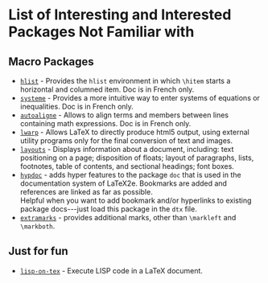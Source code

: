 # List of Interesting and Interested Packages Not Familiar with

## Macro Packages

* [`hlist`](https://ctan.org/pkg/hlist) - Provides the `hlist` environment in which `\hitem` starts a horizontal and columned item. Doc is in French only.
* [`systeme`](https://ctan.org/pkg/systeme) - Provides a more intuitive way to enter systems of equations or inequalities. Doc is in French only.
* [`autoaligne`](https://ctan.org/pkg/autoaligne) - Allows to align terms and members between lines containing math expressions. Doc is in French only.
* [`lwarp`](https://ctan.org/pkg/lwarp) - Allows LaTeX to directly produce html5 output, using external utility programs only for the final conversion of text and images.
* [`layouts`](https://ctan.org/pkg/layouts) - Displays information about a document, including: text positioning on a page; disposition of floats; layout of paragraphs, lists, footnotes, table of contents, and sectional headings; font boxes.
* [`hypdoc`](https://ctan.org/pkg/hypdoc) - adds hyper features to the package `doc` that is used in the documentation system of LaTeX2e. Bookmarks are added and references are linked as far as possible.<BR>
Helpful when you want to add bookmark and/or hyperlinks to existing package docs---just load this package in the `dtx` file.
* [`extramarks`](https://ctan.org/tex-archive/macros/latex/contrib/fancyhdr) - provides additional marks, other than `\markleft` and `\markboth`.

## Just for fun

* [`lisp-on-tex`](https://ctan.org/pkg/lisp-on-tex) - Execute LISP code in a LaTeX document.
